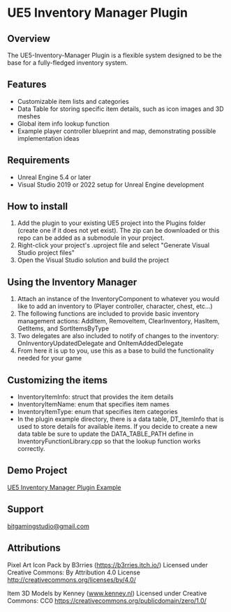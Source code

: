 # UE5 Inventory Manager Plugin

## Overview
The UE5-Inventory-Manager Plugin is a flexible system designed to be the base for a fully-fledged inventory system.

## Features
* Customizable item lists and categories
* Data Table for storing specific item details, such as icon images and 3D meshes
* Global item info lookup function
* Example player controller blueprint and map, demonstrating possible implementation ideas

## Requirements
* Unreal Engine 5.4 or later
* Visual Studio 2019 or 2022 setup for Unreal Engine development

## How to install
1. Add the plugin to your existing UE5 project into the Plugins folder (create one if it does not yet exist). The zip can be downloaded or this repo can be added as a submodule in your project.
2. Right-click your project's .uproject file and select "Generate Visual Studio project files"
3. Open the Visual Studio solution and build the project

## Using the Inventory Manager
1. Attach an instance of the InventoryComponent to whatever you would like to add an inventory to (Player controller, character, chest, etc...)
2. The following functions are included to provide basic inventory management actions: AddItem, RemoveItem, ClearInventory, HasItem, GetItems, and SortItemsByType
3. Two delegates are also included to notify of changes to the inventory: OnInventoryUpdatedDelegate and OnItemAddedDelegate
4. From here it is up to you, use this as a base to build the functionality needed for your game

## Customizing the items
* InventoryItemInfo: struct that provides the item details
* InventoryItemName: enum that specifies item names
* InventoryItemType: enum that specifies item categories
* In the plugin example directory, there is a data table, DT_ItemInfo that is used to store details for available items. If you decide to create a new data table be sure to update the DATA_TABLE_PATH define in InventoryFunctionLibrary.cpp so that the lookup function works correctly.

## Demo Project
[UE5 Inventory Manager Plugin Example](https://github.com/dtb1996/UE5-Inventory-Manager-Example)

## Support
[bitgamingstudio@gmail.com](mailto:bitgamingstudio@gmail.com)

## Attributions
Pixel Art Icon Pack by B3rries (https://b3rries.itch.io/)
Licensed under Creative Commons: By Attribution 4.0 License
http://creativecommons.org/licenses/by/4.0/

Item 3D Models by Kenney (www.kenney.nl)
Licensed under Creative Commons: CC0
https://creativecommons.org/publicdomain/zero/1.0/
